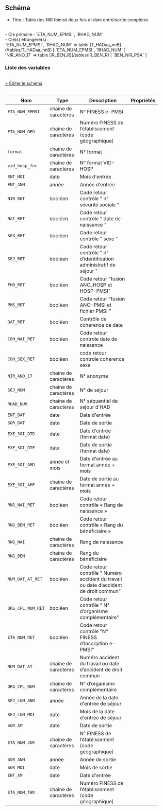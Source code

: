 ## Schéma

- Titre : Table des NIR foinisé deux fois et date entrè/sortie complètes
<br />
- Clé primaire : `ETA_NUM_EPMSI`, `RHAD_NUM`
<br />
- Clé(s) étrangère(s) : <br />
`ETA_NUM_EPMSI`, `RHAD_NUM` => table [T_HADaa_nnB](/tables/T_HADaa_nnB) [ `ETA_NUM_EPMSI`, `RHAD_NUM` ]<br />
`NIR_ANO_17` => table [IR_BEN_R](/tables/IR_BEN_R) [ `BEN_NIR_PSA` ]<br />

### Liste des variables
<br />
<div>
    <a href="https://gitlab.com/healthdatahub/schema-snds/edit/master/schemas/PMSI/PMSI%20HAD/T_HADaa_nnC.json"  
    arget="_blank" rel="noopener noreferrer">> Éditer le schéma</a>
    <OutboundLink />
</div>
<br />

Nom|Type|Description|Propriétés
-|-|-|-
`ETA_NUM_EPMSI`|chaîne de caractères|N° FINESS e-PMSI||
`ETA_NUM_GEO`|chaîne de caractères|Numéro FINESS de l’établissement (code géographique)||
`format`|chaîne de caractères|N° format||
`vid_hosp_for`|chaîne de caractères|N° format VID-HOSP||
`ENT_MOI`|date|Mois d&#x27;entrée||
`ENT_ANN`|année|Année d&#x27;entrée||
`NIR_RET`|booléen|Code retour contrôle &quot; n° sécurité sociale &quot;||
`NAI_RET`|booléen|Code retour contrôle &quot; date de naissance &quot;||
`SEX_RET`|booléen|Code retour contrôle &quot; sexe &quot;||
`SEJ_RET`|booléen|Code retour contrôle &quot; n° d’identification administratif de séjour &quot;||
`FHO_RET`|booléen|Code retour &quot;fusion ANO_HOSP et HOSP-PMSI&quot;||
`PMS_RET`|booléen|Code retour &quot;fusion ANO-PMSI et fichier PMSI &quot;||
`DAT_RET`|booléen|Contrôle de cohérence de date||
`COH_NAI_RET`|booléen|Code retour controle date de naissance||
`COH_SEX_RET`|booléen|code retour controle coherence sexe||
`NIR_ANO_17`|chaîne de caractères|N° anonyme||
`SEJ_NUM`|chaîne de caractères|N° de séjour||
`RHAD_NUM`|chaîne de caractères|N° séquentiel de séjour d&#x27;HAD||
`ENT_DAT`|date|Date d&#x27;entrée||
`SOR_DAT`|date|Date de sortie||
`EXE_SOI_DTD`|date|Date d&#x27;entrée (format date)||
`EXE_SOI_DTF`|date|Date de sortie (format date)||
`EXE_SOI_AMD`|année et mois|Date d&#x27;entrée au format année + mois||
`EXE_SOI_AMF`|chaîne de caractères|Date de sortie au format année + mois||
`RNG_NAI_RET`|booléen|Code retour contrôle « Rang de naissance »||
`RNG_BEN_RET`|booléen|Code retour contrôle « Rang du bénéficiaire »||
`RNG_NAI`|chaîne de caractères|Rang de naissance||
`RNG_BEN`|chaîne de caractères|Rang du bénéficiaire||
`NUM_DAT_AT_RET`|booléen|Code retour contrôle &quot; Numéro accident du travail ou date d’accident de droit commun&quot;||
`ORG_CPL_NUM_RET`|booléen|Code retour contrôle &quot; N° d’organisme complémentaire&quot;||
`ETA_NUM_RET`|booléen|Code retour contrôle &quot;N° FINESS d’inscription e-PMSI&quot;||
`NUM_DAT_AT`|chaîne de caractères|Numéro accident du travail ou date d’accident de droit commun||
`ORG_CPL_NUM`|chaîne de caractères|N° d’organisme complémentaire||
`SEJ_LUN_ANN`|année|Année de la date d&#x27;entrée de séjour||
`SEJ_LUN_MOI`|date|Mois de la date d&#x27;entrée de séjour||
`SOR_AM`|date|Date de sortie||
`ETA_NUM_JUR`|chaîne de caractères|N° FINESS de l’établissement (code géographique)||
`SOR_ANN`|année|Année de sortie||
`SOR_MOI`|date|Mois de sortie||
`ENT_AM`|date|Date d&#x27;entrée||
`ETA_NUM_TWO`|chaîne de caractères|Numéro FINESS de l’établissement (code géographique)||

